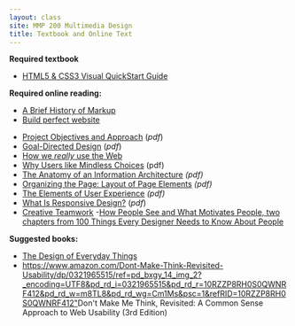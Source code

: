 ```yaml
---
layout: class
site: MMP 200 Multimedia Design
title: Textbook and Online Text
---
```


**Required textbook**
- <a href="http://www.peachpit.com/store/html-and-css-visual-quickstart-guide-9780321928832">HTML5 &amp; CSS3 Visual QuickStart Guide</a>

**Required online reading:**
- <a href="http://alistapart.com/article/a-brief-history-of-markup">A Brief History of Markup</a>
- <a href="http://geekfolk.blogspot.com/2015/01/build-perfect-website.html">Build perfect website</a>
<!--- <a href="http://www.contentstrategy.com/Content-Strategy-Ch-2.pdf">Content Strategy: Problem</a> (<em>pdf</em>)-->
- <a href="http://ptgmedia.pearsoncmg.com/images/9780321815385/samplepages/0321815386.pdf">Project Objectives and Approach</a> (<em>pdf</em>)
- <a href="http://media.wiley.com/product_data/excerpt/11/04700841/0470084111.pdf">Goal-Directed Design</a> (<em>pdf</em>)
- <a href="http://www.sensible.com/chapter.html">How we <em>really</em> use the Web</a>
- <a href="https://www.sensible.com/downloads/DMMT-Revisited-sample-chapter.pdf">Why Users like Mindless Choices</a> (pdf)
- <a href="https://www.safaribooksonline.com/library/view/information-architecture-for/0596527349/ch04.html">The Anatomy of an Information Architecture</a><em> (pdf)</em>
- <a href="https://www.safaribooksonline.com/library/view/designing-interfaces/0596008031/ch04.html">Organizing the Page: Layout of Page Elements</a> <em> (pdf)</em>
- <a href="http://www.jjg.net/elements/pdf/elements_ch02.pdf">The Elements of User Experience</a> <em> (pdf)</em>
- <a href="http://cdn.oreillystatic.com/oreilly/booksamplers/9781449362942_sampler.pdf">What Is Responsive Design?</a> (<em>pdf</em>)
- <a href="http://www.uxmatters.com/mt/archives/2014/11/about-face-the-essentials-of-interaction-design.php">Creative Teamwork</a>
-<a href="http://uxmag.com/sites/default/files/uploads/weinschenk100things/100ThingsExcerpt.pdf">How People See and What Motivates People, two chapters from 100 Things Every Designer Needs to Know About People</a>

**Suggested books:**
- <a href="http://the%20design of everyday things">The Design of Everyday Things</a>
- <https://www.amazon.com/Dont-Make-Think-Revisited-Usability/dp/0321965515/ref=pd_bxgy_14_img_2?_encoding=UTF8&pd_rd_i=0321965515&pd_rd_r=10RZZP8RH0S0QWNRF412&pd_rd_w=m8TL8&pd_rd_wg=Cm1Ms&psc=1&refRID=10RZZP8RH0S0QWNRF412">Don't Make Me Think, Revisited: A Common Sense Approach to Web Usability (3rd Edition) </a>


